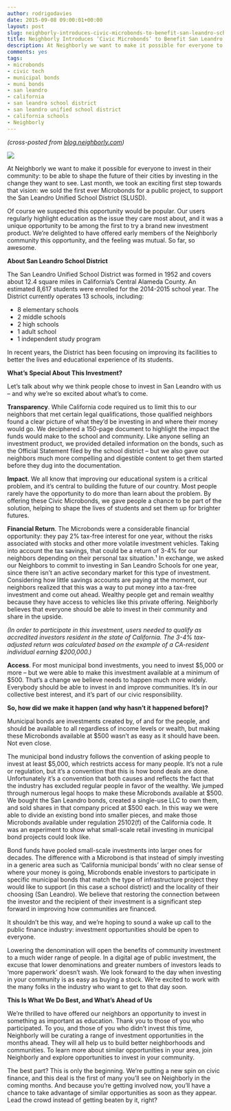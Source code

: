 ```yaml
---
author: rodrigodavies
date: 2015-09-08 09:00:01+00:00
layout: post
slug: neighborly-introduces-civic-microbonds-to-benefit-san-leandro-schools
title: Neighborly Introduces ‘Civic Microbonds’ to Benefit San Leandro Schools 
description: At Neighborly we want to make it possible for everyone to invest in their community. To be able to shape the future of their cities by investing in the change they want to see. Last month, we took an exciting first step towards that vision - we sold the first ever Microbonds for a public project, to support the San Leandro Unified School District (SLUSD).
comments: yes
tags:
- microbonds
- civic tech
- municipal bonds
- muni bonds
- san leandro
- california
- san leandro school district
- san leandro unified school district
- california schools
- Neighborly
---
```


*(cross-posted from [blog.neighborly.com](http://blog.neighborly.com/news/neighborly-introduces-civic-microbonds))*

<img class="horizimg" src="{{ site.baseurl }}/img/san_leandro_high_school_sold.jpg">

At Neighborly we want to make it possible for everyone to invest in their community: to be able to shape the future of their cities by investing in the change they want to see. Last month, we took an exciting first step towards that vision: we sold the first ever Microbonds for a public project, to support the San Leandro Unified School District (SLUSD).

Of course we suspected this opportunity would be popular. Our users regularly highlight education as the issue they care most about, and it was a unique opportunity to be among the first to try a brand new investment product. We’re delighted to have offered early members of the Neighborly community this opportunity, and the feeling was mutual. So far, so awesome.

**About San Leandro School District**

The San Leandro Unified School District was formed in 1952 and covers about 12.4 square miles in California’s Central Alameda County. An estimated 8,617 students were enrolled for the 2014-2015 school year. The District currently operates 13 schools, including:

* 8 elementary schools
* 2 middle schools
* 2 high schools
* 1 adult school
* 1 independent study program

In recent years, the District has been focusing on improving its facilities to better the lives and educational experience of its students.

**What’s Special About This Investment?**

Let’s talk about why we think people chose to invest in San Leandro with us – and why we’re so excited about what’s to come.

**Transparency**. While California code required us to limit this to our neighbors that met certain legal qualifications, those qualified neighbors found  a clear picture of what they’d be investing in and where their money would go. We deciphered a 150-page document to highlight the impact the funds would make to the school and community. Like anyone selling an investment product, we provided detailed information on the bonds, such as the Official Statement filed by the school district – but we also gave our neighbors much more compelling and digestible content to get them started before they dug into the documentation.

**Impact**. We all know that improving our educational system is a critical problem, and it’s central to building the future of our country. Most people rarely have the opportunity to do more than learn about the problem. By offering these Civic Microbonds, we gave people a chance to be part of the solution, helping to shape the lives of students and set them up for brighter futures.

**Financial Return**. The Microbonds were a considerable financial opportunity: they pay 2% tax-free interest for one year, without the risks associated with stocks and other more volatile investment vehicles. Taking into account the tax savings, that could be a  return of 3-4% for our neighbors depending on their personal tax situation.¹ In exchange, we asked our Neighbors to commit to investing in San Leandro Schools for one year, since there isn’t an active secondary market for this type of investment. Considering how little savings accounts are paying at the moment, our neighbors realized that this was a way to put money into a tax-free investment and come out ahead. Wealthy people get and remain wealthy because they have access to vehicles like this private offering. Neighborly believes that everyone should be able to invest in their community and share in the upside.

*(In order to participate in this investment, users needed to qualify as accredited investors resident in the state of California. The 3-4% tax-adjusted return was calculated based on the example of a CA-resident individual earning $200,000.)*

**Access**. For most municipal bond investments, you need to invest $5,000 or more – but we were able to make this investment available at a minimum of $500. That’s a change we believe needs to happen much more widely. Everybody should be able to invest in and improve communities. It’s in our collective best interest, and it’s part of our civic responsibility.

**So, how did we make it happen (and why hasn’t it happened before)?**

Municipal bonds are investments created by, of and for the people, and should be available to all regardless of income levels or wealth, but making these Microbonds available at $500 wasn’t as easy as it should have been. Not even close.

The municipal bond industry follows the convention of asking people to invest at least $5,000, which restricts access for many people. It’s not a rule or regulation, but it’s a convention that this is how bond deals are done. Unfortunately it’s a convention that both causes and reflects the fact that the industry has excluded regular people in favor of the wealthy. We jumped through numerous legal hoops to make these Microbonds available at $500. We bought the San Leandro bonds, created a single-use LLC to own them, and sold shares in that company priced at $500 each. In this way we were able to divide an existing bond into smaller pieces, and make those Microbonds available under regulation 25102(f) of the California code. It was an experiment to show what small-scale retail investing in municipal bond projects could look like.

Bond funds have pooled small-scale investments into larger ones for decades. The difference with a Microbond is that instead of simply investing in a generic area such as ‘California municipal bonds’ with no clear sense of where your money is going, Microbonds enable investors to participate in specific municipal bonds that match the type of infrastructure project they would like to support (in this case a school district) and the locality of their choosing (San Leandro). We believe that restoring the connection between the investor and the recipient of their investment is a significant step forward in improving how communities are financed.

It shouldn’t be this way, and we’re hoping to sound a wake up call to the public finance industry: investment opportunities should be open to everyone.

Lowering the denomination will open the benefits of  community investment to a much wider range of people. In a digital age of public investment, the excuse that lower denominations and greater numbers of investors leads to ‘more paperwork’ doesn’t wash. We look forward to the day when investing in your community is as easy as buying a stock. We’re excited to work with the many folks in the industry who want to get to that day soon.

**This Is What We Do Best, and What’s Ahead of Us**

We’re thrilled to have offered our neighbors an opportunity to invest in something as important as education. Thank you to those of you who participated. To you, and those of you who didn’t invest this time, Neighborly will be curating a range of investment opportunities in the months ahead. They will all help us to build better neighborhoods and communities. To learn more about similar opportunities in your area, join Neighborly and explore opportunities to invest in your community.

The best part? This is only the beginning. We’re putting a new spin on civic finance, and this deal is the first of many you’ll see on Neighborly in the coming months. And because you’re getting involved now, you’ll have a chance to take advantage of similar opportunities as soon as they appear. Lead the crowd instead of getting beaten by it, right?